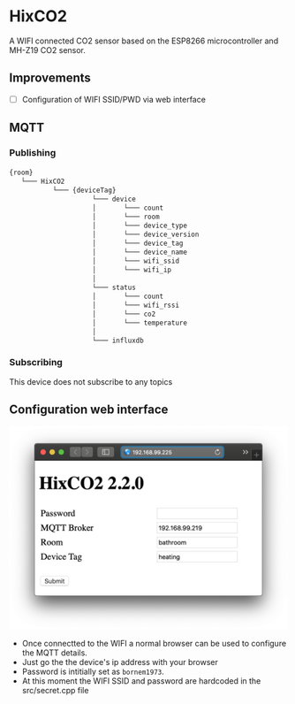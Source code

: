 # HixCO2

A WIFI connected CO2 sensor based on the ESP8266 microcontroller and MH-Z19 CO2 sensor.

## Improvements

- [ ] Configuration of WIFI SSID/PWD via web interface



## MQTT

### Publishing


```
{room}
   └─── HixCO2
           └─── {deviceTag}
                     └─── device
                     │       └─── count
                     │       └─── room
                     │       └─── device_type
                     │       └─── device_version
                     │       └─── device_tag
                     │       └─── device_name
                     │       └─── wifi_ssid
                     │       └─── wifi_ip
                     │       
                     └─── status
                     │       └─── count
                     │       └─── wifi_rssi
                     │       └─── co2
                     │       └─── temperature
                     │
                     └─── influxdb
```

### Subscribing

This device does not subscribe to any topics

## Configuration web interface

![Config web interface](doc/config.png)

* Once connectted to the WIFI a normal browser can be used to configure the MQTT details.
* Just go the the device's ip address with your browser
* Password is intitially set as `bornem1973`.
* At this moment the WIFI SSID and password are hardcoded in the src/secret.cpp file